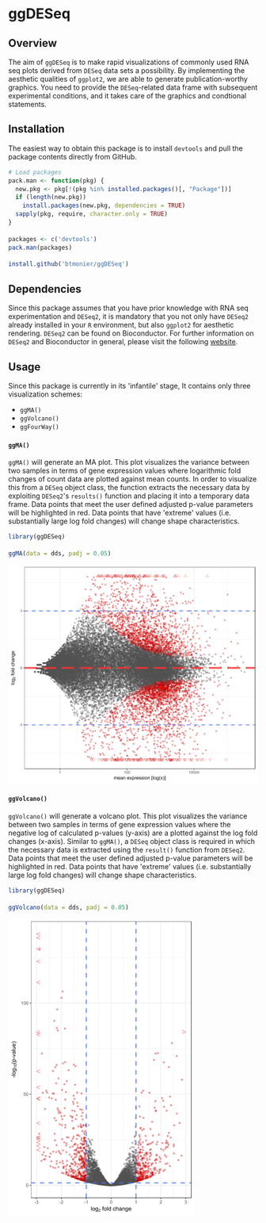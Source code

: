 # ggDESeq

Overview
--------

The aim of `ggDESeq` is to make rapid visualizations of commonly used RNA seq plots derived from `DESeq` data sets a possibility. By implementing the aesthetic qualities of `ggplot2`, we are able to generate publication-worthy graphics. You need to provide the `DESeq`-related data frame with subsequent experimental conditions, and it takes care of the graphics and condtional statements.

Installation
------------

The easiest way to obtain this package is to install `devtools` and pull the package contents directly from GitHub.

``` r
# Load packages
pack.man <- function(pkg) {
  new.pkg <- pkg[!(pkg %in% installed.packages()[, "Package"])]
  if (length(new.pkg)) 
    install.packages(new.pkg, dependencies = TRUE)
  sapply(pkg, require, character.only = TRUE)
}

packages <- c('devtools')
pack.man(packages)

install.github('btmonier/ggDESeq')
```

Dependencies
------------

Since this package assumes that you have prior knowledge with RNA seq experimentation and `DESeq2`, it is mandatory that you not only have `DESeq2` already installed in your `R` environment, but also `ggplot2` for aesthetic rendering. `DESeq2` can be found on Bioconductor. For further information on `DESeq2` and Bioconductor in general, please visit the following [website](http://bioconductor.org/packages/release/bioc/html/DESeq2.html).


Usage
-----

Since this package is currently in its 'infantile' stage, It contains only three visualization schemes:
* `ggMA()`
* `ggVolcano()`
* `ggFourWay()`


#### `ggMA()`

`ggMA()` will generate an MA plot. This plot visualizes the variance between two samples in terms of gene expression values where logarithmic fold changes of count data are plotted against mean counts. In order to visualize this from a `DESeq` object class, the function extracts the necessary data by exploiting `DESeq2`'s `results()` function and placing it into a temporary data frame. Data points that meet the user defined adjusted p-value parameters will be highlighted in red. Data points that have 'extreme' values (i.e. substantially large log fold changes) will change shape characteristics.

``` r
library(ggDESeq)

ggMA(data = dds, padj = 0.05)
```
![](plot-example-ggma.png)


#### `ggVolcano()`

`ggVolcano()` will generate a volcano plot. This plot visualizes the variance between two samples in terms of gene expression values where the negative log of calculated p-values (y-axis) are a plotted against the log fold changes (x-axis). Similar to `ggMA()`, a `DESeq` object class is required in which the necessary data is extracted using the `result()` function from `DESeq2`. Data points that meet the user defined adjusted p-value parameters will be highlighted in red. Data points that have 'extreme' values (i.e. substantially large log fold changes) will change shape characteristics.

``` r
library(ggDESeq)

ggVolcano(data = dds, padj = 0.05)
```
![](plot-example-ggvolcano.png)

